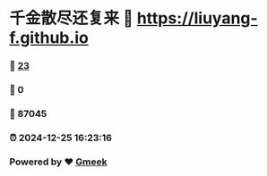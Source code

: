 # 千金散尽还复来 :link: https://liuyang-f.github.io 
### :page_facing_up: [23](https://liuyang-f.github.io/tag.html) 
### :speech_balloon: 0 
### :hibiscus: 87045 
### :alarm_clock: 2024-12-25 16:23:16 
### Powered by :heart: [Gmeek](https://github.com/Meekdai/Gmeek)
